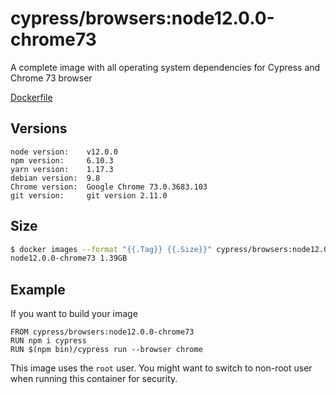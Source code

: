 # cypress/browsers:node12.0.0-chrome73

A complete image with all operating system dependencies for Cypress and Chrome 73 browser

[Dockerfile](Dockerfile)

## Versions

```
node version:    v12.0.0
npm version:     6.10.3
yarn version:    1.17.3
debian version:  9.8
Chrome version:  Google Chrome 73.0.3683.103
git version:     git version 2.11.0
```

## Size

```bash
$ docker images --format "{{.Tag}} {{.Size}}" cypress/browsers:node12.0.0-chrome73
node12.0.0-chrome73 1.39GB
```

## Example

If you want to build your image

```
FROM cypress/browsers:node12.0.0-chrome73
RUN npm i cypress
RUN $(npm bin)/cypress run --browser chrome
```

This image uses the `root` user. You might want to switch to non-root
user when running this container for security.
